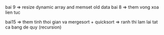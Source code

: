 bai 9 
=> resize dynamic array and memset old data
bai 8 
=> them vong xoa lien tuc 

bai15
=> them tinh thoi gian va mergesort + quicksort
=> ranh thi lam lai tat ca bang de quy (recursion)